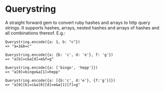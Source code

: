 # Querystring

A straight forward gem to convert ruby hashes and arrays to http query strings. It supports hashes, arrays, nested hashes and arrays of hashes and all combinations thereof. E.g.:

    Querystring.encode({a: 1, b: "c"})
    => "a=1&b=c"

    Querystring.encode({a: {b: 'c', d: 'e'}, f: 'g'})
    => "a[b]=c&a[d]=e&f=g"

    Querystring.encode({a: ['bingo', 'hepp']})
    => "a[0]=bingo&a[1]=hepp"

    Querystring.encode({a: [{b:'c', d:'e'}, {f:'g'}]})
    => "a[0][b]=c&a[0][d]=e&a[1][f]=g"
